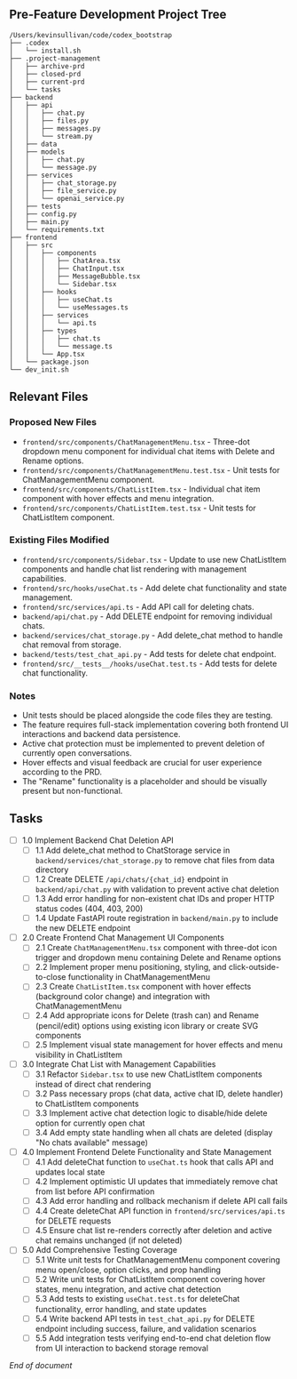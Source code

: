 ## Pre-Feature Development Project Tree
```
/Users/kevinsullivan/code/codex_bootstrap
├── .codex
│   └── install.sh
├── .project-management
│   ├── archive-prd
│   ├── closed-prd
│   ├── current-prd
│   └── tasks
├── backend
│   ├── api
│   │   ├── chat.py
│   │   ├── files.py
│   │   ├── messages.py
│   │   └── stream.py
│   ├── data
│   ├── models
│   │   ├── chat.py
│   │   └── message.py
│   ├── services
│   │   ├── chat_storage.py
│   │   ├── file_service.py
│   │   └── openai_service.py
│   ├── tests
│   ├── config.py
│   ├── main.py
│   └── requirements.txt
├── frontend
│   ├── src
│   │   ├── components
│   │   │   ├── ChatArea.tsx
│   │   │   ├── ChatInput.tsx
│   │   │   ├── MessageBubble.tsx
│   │   │   └── Sidebar.tsx
│   │   ├── hooks
│   │   │   ├── useChat.ts
│   │   │   └── useMessages.ts
│   │   ├── services
│   │   │   └── api.ts
│   │   ├── types
│   │   │   ├── chat.ts
│   │   │   └── message.ts
│   │   └── App.tsx
│   └── package.json
└── dev_init.sh
```

## Relevant Files

### Proposed New Files
- `frontend/src/components/ChatManagementMenu.tsx` - Three-dot dropdown menu component for individual chat items with Delete and Rename options.
- `frontend/src/components/ChatManagementMenu.test.tsx` - Unit tests for ChatManagementMenu component.
- `frontend/src/components/ChatListItem.tsx` - Individual chat item component with hover effects and menu integration.
- `frontend/src/components/ChatListItem.test.tsx` - Unit tests for ChatListItem component.

### Existing Files Modified
- `frontend/src/components/Sidebar.tsx` - Update to use new ChatListItem components and handle chat list rendering with management capabilities.
- `frontend/src/hooks/useChat.ts` - Add delete chat functionality and state management.
- `frontend/src/services/api.ts` - Add API call for deleting chats.
- `backend/api/chat.py` - Add DELETE endpoint for removing individual chats.
- `backend/services/chat_storage.py` - Add delete_chat method to handle chat removal from storage.
- `backend/tests/test_chat_api.py` - Add tests for delete chat endpoint.
- `frontend/src/__tests__/hooks/useChat.test.ts` - Add tests for delete chat functionality.

### Notes

- Unit tests should be placed alongside the code files they are testing.
- The feature requires full-stack implementation covering both frontend UI interactions and backend data persistence.
- Active chat protection must be implemented to prevent deletion of currently open conversations.
- Hover effects and visual feedback are crucial for user experience according to the PRD.
- The "Rename" functionality is a placeholder and should be visually present but non-functional.

## Tasks

- [ ] 1.0 Implement Backend Chat Deletion API
  - [ ] 1.1 Add delete_chat method to ChatStorage service in `backend/services/chat_storage.py` to remove chat files from data directory
  - [ ] 1.2 Create DELETE `/api/chats/{chat_id}` endpoint in `backend/api/chat.py` with validation to prevent active chat deletion
  - [ ] 1.3 Add error handling for non-existent chat IDs and proper HTTP status codes (404, 403, 200)
  - [ ] 1.4 Update FastAPI route registration in `backend/main.py` to include the new DELETE endpoint

- [ ] 2.0 Create Frontend Chat Management UI Components
  - [ ] 2.1 Create `ChatManagementMenu.tsx` component with three-dot icon trigger and dropdown menu containing Delete and Rename options
  - [ ] 2.2 Implement proper menu positioning, styling, and click-outside-to-close functionality in ChatManagementMenu
  - [ ] 2.3 Create `ChatListItem.tsx` component with hover effects (background color change) and integration with ChatManagementMenu
  - [ ] 2.4 Add appropriate icons for Delete (trash can) and Rename (pencil/edit) options using existing icon library or create SVG components
  - [ ] 2.5 Implement visual state management for hover effects and menu visibility in ChatListItem

- [ ] 3.0 Integrate Chat List with Management Capabilities
  - [ ] 3.1 Refactor `Sidebar.tsx` to use new ChatListItem components instead of direct chat rendering
  - [ ] 3.2 Pass necessary props (chat data, active chat ID, delete handler) to ChatListItem components
  - [ ] 3.3 Implement active chat detection logic to disable/hide delete option for currently open chat
  - [ ] 3.4 Add empty state handling when all chats are deleted (display "No chats available" message)

- [ ] 4.0 Implement Frontend Delete Functionality and State Management
  - [ ] 4.1 Add deleteChat function to `useChat.ts` hook that calls API and updates local state
  - [ ] 4.2 Implement optimistic UI updates that immediately remove chat from list before API confirmation
  - [ ] 4.3 Add error handling and rollback mechanism if delete API call fails
  - [ ] 4.4 Create deleteChat API function in `frontend/src/services/api.ts` for DELETE requests
  - [ ] 4.5 Ensure chat list re-renders correctly after deletion and active chat remains unchanged (if not deleted)

- [ ] 5.0 Add Comprehensive Testing Coverage
  - [ ] 5.1 Write unit tests for ChatManagementMenu component covering menu open/close, option clicks, and prop handling
  - [ ] 5.2 Write unit tests for ChatListItem component covering hover states, menu integration, and active chat detection
  - [ ] 5.3 Add tests to existing `useChat.test.ts` for deleteChat functionality, error handling, and state updates
  - [ ] 5.4 Write backend API tests in `test_chat_api.py` for DELETE endpoint including success, failure, and validation scenarios
  - [ ] 5.5 Add integration tests verifying end-to-end chat deletion flow from UI interaction to backend storage removal

*End of document*
